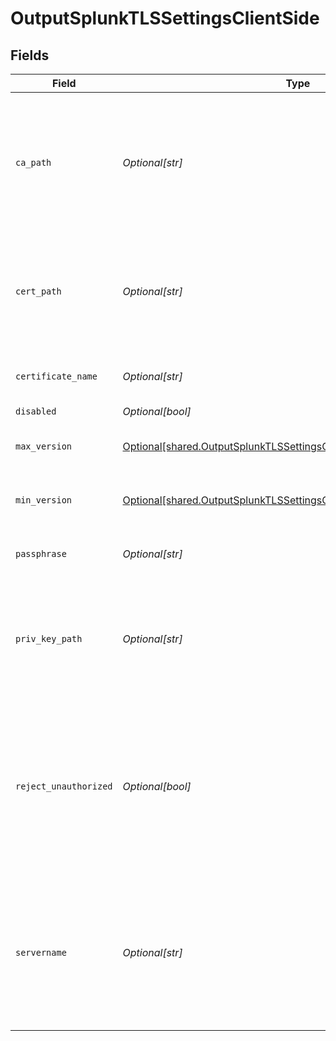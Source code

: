 # OutputSplunkTLSSettingsClientSide


## Fields

| Field                                                                                                                                                | Type                                                                                                                                                 | Required                                                                                                                                             | Description                                                                                                                                          |
| ---------------------------------------------------------------------------------------------------------------------------------------------------- | ---------------------------------------------------------------------------------------------------------------------------------------------------- | ---------------------------------------------------------------------------------------------------------------------------------------------------- | ---------------------------------------------------------------------------------------------------------------------------------------------------- |
| `ca_path`                                                                                                                                            | *Optional[str]*                                                                                                                                      | :heavy_minus_sign:                                                                                                                                   | Path on client in which to find CA certificates to verify the server's cert. PEM format. Can reference $ENV_VARS.                                    |
| `cert_path`                                                                                                                                          | *Optional[str]*                                                                                                                                      | :heavy_minus_sign:                                                                                                                                   | Path on client in which to find certificates to use. PEM format. Can reference $ENV_VARS.                                                            |
| `certificate_name`                                                                                                                                   | *Optional[str]*                                                                                                                                      | :heavy_minus_sign:                                                                                                                                   | The name of the predefined certificate.                                                                                                              |
| `disabled`                                                                                                                                           | *Optional[bool]*                                                                                                                                     | :heavy_minus_sign:                                                                                                                                   | N/A                                                                                                                                                  |
| `max_version`                                                                                                                                        | [Optional[shared.OutputSplunkTLSSettingsClientSideMaximumTLSVersion]](undefined/models/shared/outputsplunktlssettingsclientsidemaximumtlsversion.md) | :heavy_minus_sign:                                                                                                                                   | Maximum TLS version to use when connecting                                                                                                           |
| `min_version`                                                                                                                                        | [Optional[shared.OutputSplunkTLSSettingsClientSideMinimumTLSVersion]](undefined/models/shared/outputsplunktlssettingsclientsideminimumtlsversion.md) | :heavy_minus_sign:                                                                                                                                   | Minimum TLS version to use when connecting                                                                                                           |
| `passphrase`                                                                                                                                         | *Optional[str]*                                                                                                                                      | :heavy_minus_sign:                                                                                                                                   | Passphrase to use to decrypt private key.                                                                                                            |
| `priv_key_path`                                                                                                                                      | *Optional[str]*                                                                                                                                      | :heavy_minus_sign:                                                                                                                                   | Path on client in which to find the private key to use. PEM format. Can reference $ENV_VARS.                                                         |
| `reject_unauthorized`                                                                                                                                | *Optional[bool]*                                                                                                                                     | :heavy_minus_sign:                                                                                                                                   | Reject certs that are not authorized by a CA in the CA certificate path, or by another trusted CA (e.g., the system's CA). Defaults to No.           |
| `servername`                                                                                                                                         | *Optional[str]*                                                                                                                                      | :heavy_minus_sign:                                                                                                                                   | Server name for the SNI (Server Name Indication) TLS extension. It must be a host name, and not an IP address.                                       |